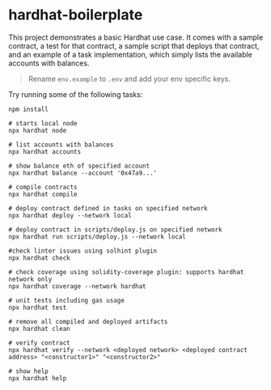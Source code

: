 # hardhat-boilerplate

This project demonstrates a basic Hardhat use case. It comes with a sample contract, a test for that contract, a sample script that deploys that contract, and an example of a task implementation, which simply lists the available accounts with balances.

> Rename `env.example` to `.env` and add your env specific keys.

Try running some of the following tasks:

```shell
npm install

# starts local node
npx hardhat node

# list accounts with balances
npx hardhat accounts

# show balance eth of specified account
npx hardhat balance --account '0x47a9...'

# compile contracts
npx hardhat compile

# deploy contract defined in tasks on specified network
npx hardhat deploy --network local

# deploy contract in scripts/deploy.js on specified network
npx hardhat run scripts/deploy.js --network local

#check linter issues using solhint plugin
npx hardhat check

# check coverage using solidity-coverage plugin: supports hardhat network only
npx hardhat coverage --network hardhat

# unit tests including gas usage
npx hardhat test

# remove all compiled and deployed artifacts
npx hardhat clean

# verify contract
npx hardhat verify --network <deployed network> <deployed contract address> "<constructor1>" "<constructor2>"

# show help
npx hardhat help
```
